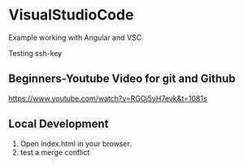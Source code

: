 # VisualStudioCode
Example working with Angular and VSC

Testing ssh-key

## Beginners-Youtube Video for git and Github

https://www.youtube.com/watch?v=RGOj5yH7evk&t=1081s


## Local Development

1. Open index.html in your browser.
2. test a merge conflict